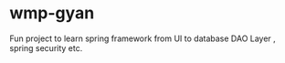 # wmp-gyan
Fun project to learn spring framework from UI to database DAO Layer , spring security etc.
